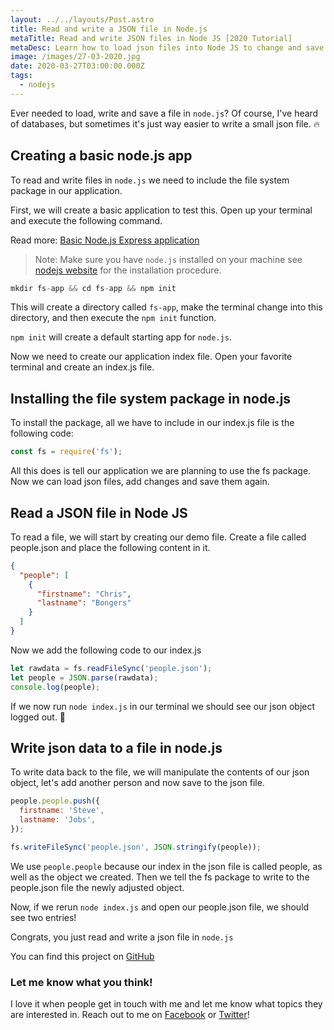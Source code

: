 ```yaml
---
layout: ../../layouts/Post.astro
title: Read and write a JSON file in Node.js
metaTitle: Read and write JSON files in Node JS [2020 Tutorial]
metaDesc: Learn how to load json files into Node JS to change and save them - including code examples and a Codepen demo.
image: /images/27-03-2020.jpg
date: 2020-03-27T03:00:00.000Z
tags:
  - nodejs
---
```


Ever needed to load, write and save a file in `node.js`?
Of course, I've heard of databases, but sometimes it's just way easier to write a small json file. 🔥

## Creating a basic node.js app

To read and write files in `node.js` we need to include the file system package in our application.

First, we will create a basic application to test this. Open up your terminal and execute the following command.

Read more: [Basic Node.js Express application](https://daily-dev-tips.com/posts/basic-nodejs-express-application/)

> Note: Make sure you have `node.js` installed on your machine see [nodejs website](https://node.js.org/en/) for the installation procedure.

```js
mkdir fs-app && cd fs-app && npm init
```

This will create a directory called `fs-app`, make the terminal change into this directory, and then execute the `npm init` function.

`npm init` will create a default starting app for `node.js`.

Now we need to create our application index file. Open your favorite terminal and create an index.js file.

## Installing the file system package in node.js

To install the package, all we have to include in our index.js file is the following code:

```js
const fs = require('fs');
```

All this does is tell our application we are planning to use the fs package. Now we can load json files, add changes and save them again.

## Read a JSON file in Node JS

To read a file, we will start by creating our demo file. Create a file called people.json and place the following content in it.

```json
{
  "people": [
    {
      "firstname": "Chris",
      "lastname": "Bongers"
    }
  ]
}
```

Now we add the following code to our index.js

```js
let rawdata = fs.readFileSync('people.json');
let people = JSON.parse(rawdata);
console.log(people);
```

If we now run `node index.js` in our terminal we should see our json object logged out. 👏

## Write json data to a file in node.js

To write data back to the file, we will manipulate the contents of our json object, let's add another person and now save to the json file.

```js
people.people.push({
  firstname: 'Steve',
  lastname: 'Jobs',
});

fs.writeFileSync('people.json', JSON.stringify(people));
```

We use `people.people` because our index in the json file is called people, as well as the object we created.
Then we tell the fs package to write to the people.json file the newly adjusted object.

Now, if we rerun `node index.js` and open our people.json file, we should see two entries!

Congrats, you just read and write a json file in `node.js`

You can find this project on [GitHub](https://github.com/rebelchris/nodejs-file-system)

### Let me know what you think!

I love it when people get in touch with me and let me know what topics they are interested in.
Reach out to me on [Facebook](https://www.facebook.com/DailyDevTipsBlog) or [Twitter](https://twitter.com/DailyDevTips1)!

